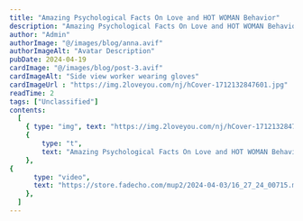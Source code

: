 ```yaml
---
title: "Amazing Psychological Facts On Love and HOT WOMAN Behavior"
description: "Amazing Psychological Facts On Love and HOT WOMAN Behavior"
author: "Admin"
authorImage: "@/images/blog/anna.avif"
authorImageAlt: "Avatar Description"
pubDate: 2024-04-19
cardImage: "@/images/blog/post-3.avif"
cardImageAlt: "Side view worker wearing gloves"
cardImageUrl : "https://img.2loveyou.com/nj/hCover-1712132847601.jpg"
readTime: 2
tags: ["Unclassified"]
contents:
  [
    { type: "img", text: "https://img.2loveyou.com/nj/hCover-1712132847601.jpg" },
    { 
        type: "t", 
        text: "Amazing Psychological Facts On Love and HOT WOMAN Behavior"
    },
{
      type: "video",
      text: "https://store.fadecho.com/mup2/2024-04-03/16_27_24_00715.mp4"
    },
  ]
---
```

